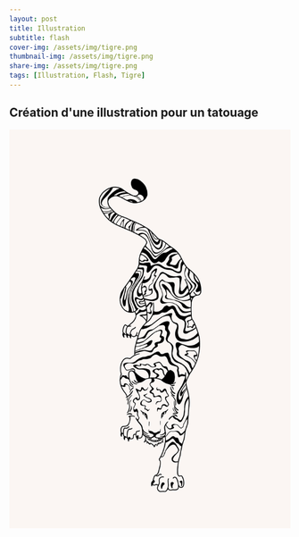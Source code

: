 ```yaml
---
layout: post
title: Illustration
subtitle: flash
cover-img: /assets/img/tigre.png
thumbnail-img: /assets/img/tigre.png
share-img: /assets/img/tigre.png
tags: [Illustration, Flash, Tigre]
---
```


## Création d'une illustration pour un tatouage 

![flash tigre](https://github.com/Loeizart/Loeizart.github.io/blob/master/assets/img/tigre.png)
